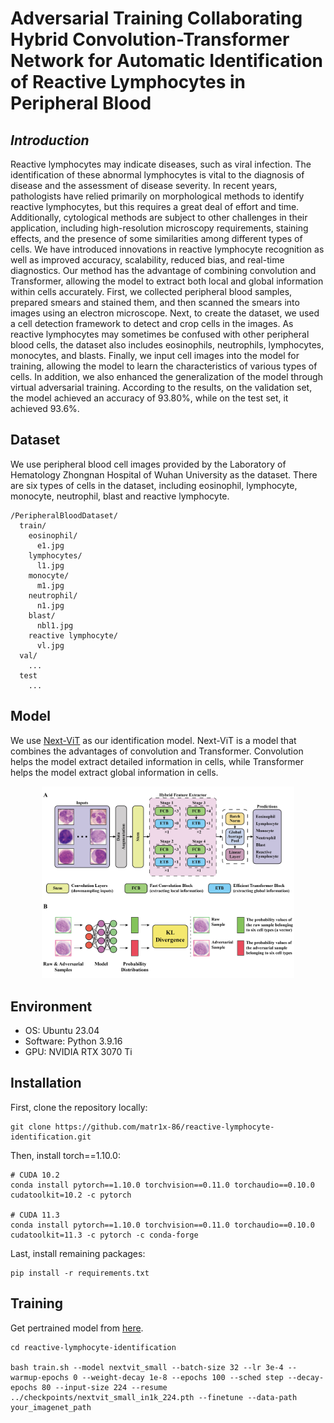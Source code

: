 # **Adversarial Training Collaborating Hybrid Convolution-Transformer Network for Automatic Identification of Reactive Lymphocytes in Peripheral Blood**

## *Introduction*
Reactive lymphocytes may indicate diseases, such as viral infection. The identification of these abnormal lymphocytes is vital to the diagnosis of disease and the assessment of disease severity. In recent years, pathologists have relied primarily on morphological methods to identify reactive lymphocytes, but this requires a great deal of effort and time. Additionally, cytological methods are subject to other challenges in their application, including high-resolution microscopy requirements, staining effects, and the presence of some similarities among different types of cells. We have introduced innovations in reactive lymphocyte recognition as well as improved accuracy, scalability, reduced bias, and real-time diagnostics. Our method has the advantage of combining convolution and Transformer, allowing the model to extract both local and global information within cells accurately. First, we collected peripheral blood samples, prepared smears and stained them, and then scanned the smears into images using an electron microscope. Next, to create the dataset, we used a cell detection framework to detect and crop cells in the images. As reactive lymphocytes may sometimes be confused with other peripheral blood cells, the dataset also includes eosinophils, neutrophils, lymphocytes, monocytes, and blasts. Finally, we input cell images into the model for training, allowing the model to learn the characteristics of various types of cells. In addition, we also enhanced the generalization of the model through virtual adversarial training. According to the results, on the validation set, the model achieved an accuracy of 93.80%, while on the test set, it achieved 93.6%.

## **Dataset**
We use peripheral blood cell images provided by the Laboratory of Hematology Zhongnan Hospital of Wuhan University as the dataset. There are six types of cells in the dataset, including eosinophil, lymphocyte, monocyte, neutrophil, blast and reactive lymphocyte.
```
/PeripheralBloodDataset/
  train/
    eosinophil/
      e1.jpg
    lymphocytes/
      l1.jpg
    monocyte/
      m1.jpg
    neutrophil/
      n1.jpg
    blast/
      nbl1.jpg
    reactive lymphocyte/
      vl.jpg
  val/
    ...
  test
    ...
```

## **Model**
We use [Next-ViT](https://github.com/bytedance/Next-ViT) as our identification model. Next-ViT is a model that combines the advantages of convolution and Transformer. Convolution helps the model extract detailed information in cells, while Transformer helps the model extract global information in cells.

<div style="text-align: center">
<img src="images/model.jpg" title="model" height="80%" width="80%">
</div>


## **Environment**
- OS: Ubuntu 23.04
- Software: Python 3.9.16
- GPU: NVIDIA RTX 3070 Ti

## **Installation**
First, clone the repository locally:
```
git clone https://github.com/matr1x-86/reactive-lymphocyte-identification.git
```

Then, install torch==1.10.0:
```
# CUDA 10.2
conda install pytorch==1.10.0 torchvision==0.11.0 torchaudio==0.10.0 cudatoolkit=10.2 -c pytorch

# CUDA 11.3
conda install pytorch==1.10.0 torchvision==0.11.0 torchaudio==0.10.0 cudatoolkit=11.3 -c pytorch -c conda-forge
```

Last, install remaining packages:
```
pip install -r requirements.txt
```

## **Training**
Get pertrained model from [here](https://drive.google.com/file/d/1b7ChnlT3uG3pTaZjtwYtnAaxAESF0MqK/view?usp=sharing).
```
cd reactive-lymphocyte-identification

bash train.sh --model nextvit_small --batch-size 32 --lr 3e-4 --warmup-epochs 0 --weight-decay 1e-8 --epochs 100 --sched step --decay-epochs 80 --input-size 224 --resume ../checkpoints/nextvit_small_in1k_224.pth --finetune --data-path your_imagenet_path
```
